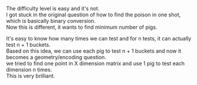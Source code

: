 The difficulty level is easy and it's not.\
I got stuck in the original question of how to find the poison in one shot, which is basically binary conversion.\
Now this is different, it wants to find minimum number of pigs.

It's easy to know how many times we can test and for n tests, it can actually test n + 1 buckets.\
Based on this idea, we can use each pig to test n + 1 buckets and now it becomes a geometry/encoding question.\
we tried to find one point in X dimension matrix and use 1 pig to test each dimension n times.\
This is very brilliant.
